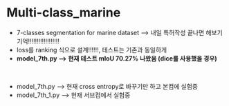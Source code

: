# Multi-class_marine
* 7-classes segmentation for marine dataset --> 내일 특허작성 끝나면 해보기 기억!!!!!!!!!!!!!!!!!!
* loss를 ranking 식으로 설계!!!!!!, 테스트는 기존과 동일하게
* **model_7th.py --> 현재 테스트 mIoU 70.27% 나왔음 (dice를 사용했을 경우)**
<br/>

* model_7th.py --> 현재 cross entropy로 바꾸기만 하고 본컴에 실험중
* model_7th_1.py --> 현재 서브컴에서 실험중
